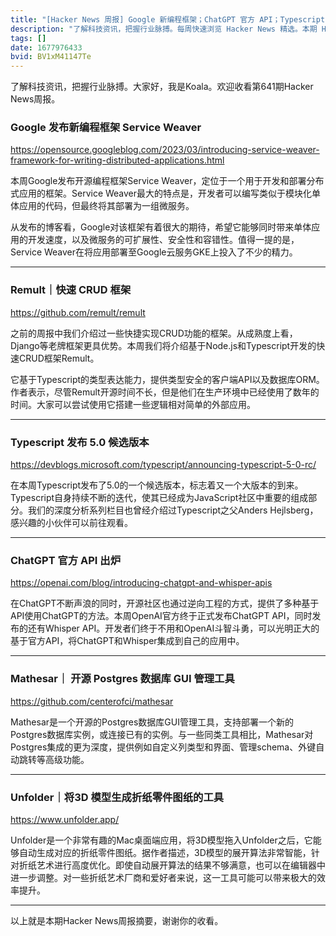 ```yaml
---
title: "[Hacker News 周报] Google 新编程框架；ChatGPT 官方 API；Typescript 5.0；"
description: "了解科技资讯，把握行业脉搏。每周快速浏览 Hacker News 精选。本期 Hacker Newsletter 地址：https://mailchi.mp/hackernewsletter/641"
tags: []
date: 1677976433
bvid: BV1xM41147Te
---
```

了解科技资讯，把握行业脉搏。大家好，我是Koala。欢迎收看第641期Hacker News周报。

### Google 发布新编程框架 Service Weaver
https://opensource.googleblog.com/2023/03/introducing-service-weaver-framework-for-writing-distributed-applications.html

本周Google发布开源编程框架Service Weaver，定位于一个用于开发和部署分布式应用的框架。Service Weaver最大的特点是，开发者可以编写类似于模块化单体应用的代码，但最终将其部署为一组微服务。

从发布的博客看，Google对该框架有着很大的期待，希望它能够同时带来单体应用的开发速度，以及微服务的可扩展性、安全性和容错性。值得一提的是，Service Weaver在将应用部署至Google云服务GKE上投入了不少的精力。

---

### Remult｜快速 CRUD 框架
https://github.com/remult/remult

之前的周报中我们介绍过一些快捷实现CRUD功能的框架。从成熟度上看，Django等老牌框架更具优势。本周我们将介绍基于Node.js和Typescript开发的快速CRUD框架Remult。

它基于Typescript的类型表达能力，提供类型安全的客户端API以及数据库ORM。作者表示，尽管Remult开源时间不长，但是他们在生产环境中已经使用了数年的时间。大家可以尝试使用它搭建一些逻辑相对简单的外部应用。

---

### Typescript 发布 5.0 候选版本
https://devblogs.microsoft.com/typescript/announcing-typescript-5-0-rc/

在本周Typescript发布了5.0的一个候选版本，标志着又一个大版本的到来。Typescript自身持续不断的迭代，使其已经成为JavaScript社区中重要的组成部分。我们的深度分析系列栏目也曾经介绍过Typescript之父Anders Hejlsberg，感兴趣的小伙伴可以前往观看。

---

### ChatGPT 官方 API 出炉
https://openai.com/blog/introducing-chatgpt-and-whisper-apis

在ChatGPT不断声浪的同时，开源社区也通过逆向工程的方式，提供了多种基于API使用ChatGPT的方法。本周OpenAI官方终于正式发布ChatGPT API，同时发布的还有Whisper API。开发者们终于不用和OpenAI斗智斗勇，可以光明正大的基于官方API，将ChatGPT和Whisper集成到自己的应用中。

---

### Mathesar｜ 开源 Postgres 数据库 GUI 管理工具
https://github.com/centerofci/mathesar

Mathesar是一个开源的Postgres数据库GUI管理工具，支持部署一个新的Postgres数据库实例，或连接已有的实例。与一些同类工具相比，Mathesar对Postgres集成的更为深度，提供例如自定义列类型和界面、管理schema、外键自动跳转等高级功能。

---

### Unfolder｜将3D 模型生成折纸零件图纸的工具
https://www.unfolder.app/

Unfolder是一个非常有趣的Mac桌面端应用，将3D模型拖入Unfolder之后，它能够自动生成对应的折纸零件图纸。据作者描述，3D模型的展开算法非常智能，针对折纸艺术进行高度优化。即使自动展开算法的结果不够满意，也可以在编辑器中进一步调整。对一些折纸艺术厂商和爱好者来说，这一工具可能可以带来极大的效率提升。

---

以上就是本期Hacker News周报摘要，谢谢你的收看。


